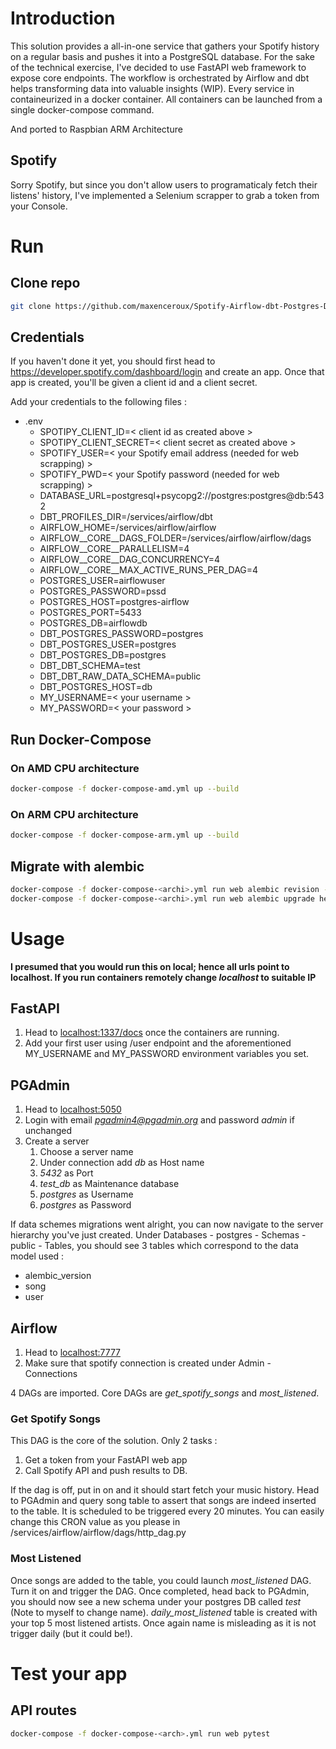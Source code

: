 
# Introduction 

This solution provides a all-in-one service that gathers your Spotify history on a regular basis and pushes it into a PostgreSQL database. For the sake of the technical exercise, I've decided to use FastAPI web framework to expose core endpoints. The workflow is orchestrated by Airflow and dbt helps transforming data into valuable insights (WIP). Every service in containeurized in a docker container. All containers can be launched from a single docker-compose command. 

And ported to Raspbian ARM Architecture
## Spotify 
Sorry Spotify, but since you don't allow users to programaticaly fetch their listens' history, I've implemented a Selenium scrapper to grab a token from your Console. 

# Run 
## Clone repo
```bash
git clone https://github.com/maxenceroux/Spotify-Airflow-dbt-Postgres-Docker.git
```
## Credentials
If you haven't done it yet, you should first head to https://developer.spotify.com/dashboard/login and create an app. 
Once that app is created, you'll be given a client id and a client secret. 

Add your credentials to the following files :  
- .env 
    - SPOTIPY_CLIENT_ID=< client id as created above >
    - SPOTIPY_CLIENT_SECRET=< client secret as created above >
    - SPOTIFY_USER=< your Spotify email address (needed for web scrapping) >
    - SPOTIFY_PWD=< your Spotify password (needed for web scrapping) >
    - DATABASE_URL=postgresql+psycopg2://postgres:postgres@db:5432
    - DBT_PROFILES_DIR=/services/airflow/dbt
    - AIRFLOW_HOME=/services/airflow/airflow
    - AIRFLOW__CORE__DAGS_FOLDER=/services/airflow/airflow/dags
    - AIRFLOW__CORE__PARALLELISM=4
    - AIRFLOW__CORE__DAG_CONCURRENCY=4
    - AIRFLOW__CORE__MAX_ACTIVE_RUNS_PER_DAG=4
    - POSTGRES_USER=airflowuser
    - POSTGRES_PASSWORD=pssd
    - POSTGRES_HOST=postgres-airflow
    - POSTGRES_PORT=5433
    - POSTGRES_DB=airflowdb
    - DBT_POSTGRES_PASSWORD=postgres
    - DBT_POSTGRES_USER=postgres
    - DBT_POSTGRES_DB=postgres
    - DBT_DBT_SCHEMA=test
    - DBT_DBT_RAW_DATA_SCHEMA=public
    - DBT_POSTGRES_HOST=db
    - MY_USERNAME=< your username >
    - MY_PASSWORD=< your password >


## Run Docker-Compose
### On AMD CPU architecture
```bash
docker-compose -f docker-compose-amd.yml up --build
```
### On ARM CPU architecture
```bash
docker-compose -f docker-compose-arm.yml up --build
```


## Migrate with alembic
```bash 
docker-compose -f docker-compose-<archi>.yml run web alembic revision --autogenerate -m "First migration"
docker-compose -f docker-compose-<archi>.yml run web alembic upgrade head
```
# Usage

**I presumed that you would run this on local; hence all urls point to localhost. If you run containers remotely change *localhost* to suitable IP**

## FastAPI
1. Head to [localhost:1337/docs](localhost:8000/docs) once the containers are running. 
2. Add your first user using /user endpoint and the aforementioned MY_USERNAME and MY_PASSWORD environment variables you set. 

## PGAdmin
1. Head to [localhost:5050](localhost:5050)
2. Login with email *pgadmin4@pgadmin.org* and password *admin* if unchanged
3. Create a server
    1. Choose a server name
    2. Under connection add *db* as Host name
    3. *5432* as Port
    4. *test_db* as Maintenance database
    5. *postgres* as Username
    6. *postgres* as Password

If data schemes migrations went alright, you can now navigate to the server hierarchy you've just created. Under Databases - postgres - Schemas - public - Tables, you should see 3 tables which correspond to the data model used : 
 - alembic_version
 - song
 - user

## Airflow
1. Head to [localhost:7777](localhost:7777)
2. Make sure that spotify connection is created under Admin - Connections

4 DAGs are imported. 
Core DAGs are *get_spotify_songs* and *most_listened*. 
### Get Spotify Songs
This DAG is the core of the solution. Only 2 tasks : 
1. Get a token from your FastAPI web app
2. Call Spotify API and push results to DB. 

If the dag is off, put in on and it should start fetch your music history. 
Head to PGAdmin and query song table to assert that songs are indeed inserted to the table. It is scheduled to be triggered every 20 minutes. You can easily change this CRON value as you please in /services/airflow/airflow/dags/http_dag.py

### Most Listened
Once songs are added to the table, you could launch *most_listened* DAG. 
Turn it on and trigger the DAG. 
Once completed, head back to PGAdmin, you should now see a new schema under your postgres DB called *test* (Note to myself to change name). *daily_most_listened* table is created with your top 5 most listened artists. Once again name is misleading as it is not trigger daily (but it could be!). 

# Test your app
## API routes
```bash
docker-compose -f docker-compose-<arch>.yml run web pytest
```
